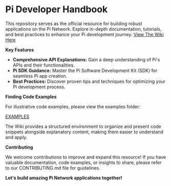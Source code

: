 # Pi Developer Handbook 

This repository serves as the official resource for building robust applications on the Pi Network. Explore in-depth documentation, tutorials, and best practices to enhance your Pi development journey.
[View The Wiki Here](github.com/alxspiker/Pi-Developer-Handbook/wiki)

**Key Features**

* **Comprehensive API Explanations:** Gain a deep understanding of Pi's APIs and their functionalities.
* **Pi SDK Guidance:** Master the Pi Software Development Kit (SDK) for seamless Pi app creation.
* **Best Practices:** Discover proven tips and techniques for optimizing your Pi development process.

**Finding Code Examples**

For illustrative code examples, please view the examples folder:

[EXAMPLES](examples)

The Wiki provides a structured environment to organize and present code snippets alongside explanatory content, making them easier to understand and apply.

**Contributing**

We welcome contributions to improve and expand this resource! If you have valuable documentation, code examples, or insights to share, please refer to our CONTRIBUTING.md file for guidelines.

**Let's build amazing Pi Network applications together!**
